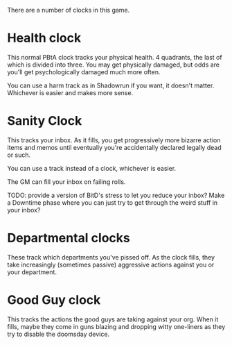 There are a number of clocks in this game.

# Health clock

This normal PBtA clock tracks your physical health. 4 quadrants, the last of
which is divided into three. You may get physically damaged, but odds are you'll
get psychologically damaged much more often.

You can use a harm track as in Shadowrun if you want, it doesn't matter.
Whichever is easier and makes more sense.

# Sanity Clock

This tracks your inbox. As it fills, you get progressively more bizarre action
items and memos until eventually you're accidentally declared legally dead or
such. 

You can use a track instead of a clock, whichever is easier.

The GM can fill your inbox on failing rolls. 

TODO: provide a version of BitD's stress to let you reduce your inbox? Make a
Downtime phase where you can just try to get through the weird stuff in your
inbox?

# Departmental clocks

These track which departments you've pissed off. As the clock fills, they take
increasingly (sometimes passive) aggressive actions against you or your
department.

# Good Guy clock

This tracks the actions the good guys are taking against your org. When it
fills, maybe they come in guns blazing and dropping witty one-liners as they try
to disable the doomsday device.
